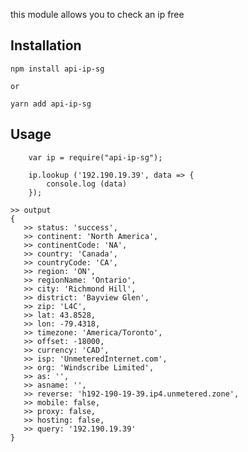 this module allows you to check an ip free

## Installation

```
npm install api-ip-sg

or 

yarn add api-ip-sg
```

## Usage

```
    var ip = require("api-ip-sg");

    ip.lookup ('192.190.19.39', data => {
        console.log (data)
    });
```

    >> output
    {
       >> status: 'success',
       >> continent: 'North America',
       >> continentCode: 'NA',
       >> country: 'Canada',
       >> countryCode: 'CA',
       >> region: 'ON',
       >> regionName: 'Ontario',
       >> city: 'Richmond Hill',
       >> district: 'Bayview Glen',
       >> zip: 'L4C',
       >> lat: 43.8528,
       >> lon: -79.4318,
       >> timezone: 'America/Toronto',
       >> offset: -18000,
       >> currency: 'CAD',
       >> isp: 'UnmeteredInternet.com',
       >> org: 'Windscribe Limited',
       >> as: '',
       >> asname: '',
       >> reverse: 'h192-190-19-39.ip4.unmetered.zone',
       >> mobile: false,
       >> proxy: false,
       >> hosting: false,
       >> query: '192.190.19.39'
    }